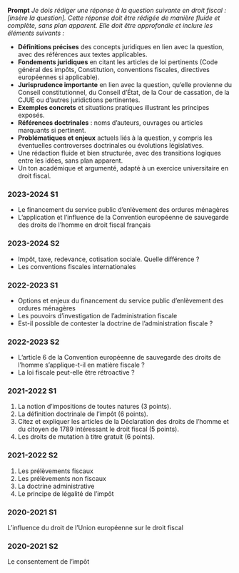 **Prompt**
_Je dois rédiger une réponse à la question suivante en droit fiscal : [insère la question]. Cette réponse doit être rédigée de manière fluide et complète, sans plan apparent. Elle doit être approfondie et inclure les éléments suivants :_

- **Définitions précises** des concepts juridiques en lien avec la question, avec des références aux textes applicables.
- **Fondements juridiques** en citant les articles de loi pertinents (Code général des impôts, Constitution, conventions fiscales, directives européennes si applicable).
- **Jurisprudence importante** en lien avec la question, qu’elle provienne du Conseil constitutionnel, du Conseil d’État, de la Cour de cassation, de la CJUE ou d’autres juridictions pertinentes.
- **Exemples concrets** et situations pratiques illustrant les principes exposés.
- **Références doctrinales** : noms d’auteurs, ouvrages ou articles marquants si pertinent.
- **Problématiques et enjeux** actuels liés à la question, y compris les éventuelles controverses doctrinales ou évolutions législatives.
- Une rédaction fluide et bien structurée, avec des transitions logiques entre les idées, sans plan apparent.
- Un ton académique et argumenté, adapté à un exercice universitaire en droit fiscal.

### 2023-2024 S1
- Le financement du service public d’enlèvement des ordures ménagères
- L’application et l’influence de la Convention européenne de sauvegarde des droits de l’homme en droit fiscal français

### 2023-2024 S2
- Impôt, taxe, redevance, cotisation sociale. Quelle différence ?
- Les conventions fiscales internationales

### 2022-2023 S1
- Options et enjeux du financement du service public d’enlèvement des ordures ménagères
- Les pouvoirs d’investigation de l’administration fiscale
- Est-il possible de contester la doctrine de l’administration fiscale ?

### 2022-2023 S2
- L’article 6 de la Convention européenne de sauvegarde des droits de l’homme s’applique-t-il en matière fiscale ?
- La loi fiscale peut-elle être rétroactive ?

### 2021-2022 S1
1) La notion d’impositions de toutes natures (3 points).
2) La définition doctrinale de l’impôt (6 points).
3) Citez et expliquer les articles de la Déclaration des droits de l’homme et du citoyen de 1789 intéressant le droit fiscal (5 points).
4) Les droits de mutation à titre gratuit (6 points).

### 2021-2022 S2
1) Les prélèvements fiscaux
2) Les prélèvements non fiscaux
3) La doctrine administrative
4) Le principe de légalité de l’impôt

### 2020-2021 S1
L’influence du droit de l’Union européenne sur le droit fiscal

### 2020-2021 S2
Le consentement de l’impôt